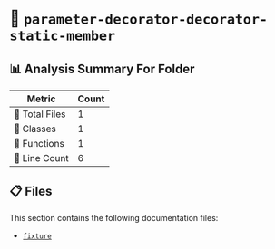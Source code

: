 # 📁 `parameter-decorator-decorator-static-member`

## 📊 Analysis Summary For Folder

| Metric | Count |
|--------|-------|
| 📁 Total Files | 1 |
| 🧱 Classes | 1 |
| 🔧 Functions | 1 |
| 🔢 Line Count | 6 |


## 📋 Files

This section contains the following documentation files:

- [`fixture`](./fixture.md)